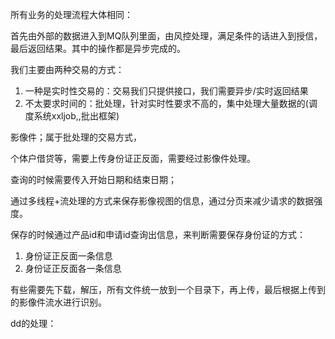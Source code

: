 所有业务的处理流程大体相同：

首先由外部的数据进入到MQ队列里面，由风控处理，满足条件的话进入到授信，最后返回结果。其中的操作都是异步完成的。

我们主要由两种交易的方式：

1. 一种是实时性交易的：交易我们只提供接口，我们需要异步/实时返回结果
2. 不太要求时间的：批处理，针对实时性要求不高的，集中处理大量数据的(调度系统xxljob,,批出框架)

影像件；属于批处理的交易方式，

个体户借贷等，需要上传身份证正反面，需要经过影像件处理。

查询的时候需要传入开始日期和结束日期；

通过多线程+流处理的方式来保存影像视图的信息，通过分页来减少请求的数据强度。

保存的时候通过产品id和申请id查询出信息，来判断需要保存身份证的方式：

1. 身份证正反面一条信息
2. 身份证正反面各一条信息

有些需要先下载，解压，所有文件统一放到一个目录下，再上传，最后根据上传到的影像件流水进行识别。

dd的处理：